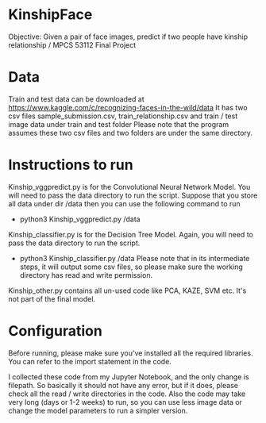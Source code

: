 # KinshipFace
Objective: Given a pair of face images, predict if two people have kinship relationship / MPCS 53112 Final Project

# Data
Train and test data can be downloaded at 
https://www.kaggle.com/c/recognizing-faces-in-the-wild/data
It has two csv files
sample_submission.csv, train_relationship.csv
and train / test image data under
train and test folder
Please note that the program assumes these two csv files and two folders are under the same directory.


# Instructions to run
Kinship_vggpredict.py is for the Convolutional Neural Network Model. You will need to pass the data directory to run the script. Suppose that you store all data under dir /data
then you can use the following command to run
- python3 Kinship_vggpredict.py /data

Kinship_classifier.py is for the Decision Tree Model. Again, you will need to pass the data directory to run the script.
- python3 Kinship_classifier.py /data
Please note that in its intermediate steps, it will output some csv files, so please make sure the working directory has read and write permission.

Kinship_other.py contains all un-used code like PCA, KAZE, SVM etc. It's not part of the final model.

# Configuration
Before running, please make sure you've installed all the required libraries. You can refer to the import statement in the code.

I collected these code from my Jupyter Notebook, and the only change is filepath. So basically it should not have any error, but if it does, please check all the read / write directories in the code. Also the code may take very long (days or 1-2 weeks) to run, so you can use less image data or change the model parameters to run a simpler version.
